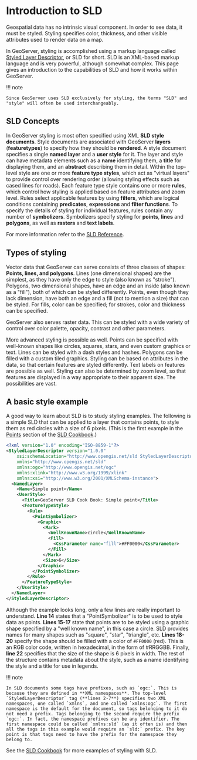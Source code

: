 # Introduction to SLD

Geospatial data has no intrinsic visual component. In order to see data, it must be styled. Styling specifies color, thickness, and other visible attributes used to render data on a map.

In GeoServer, styling is accomplished using a markup language called [Styled Layer Descriptor](http://www.opengeospatial.org/standards/sld), or SLD for short. SLD is an XML-based markup language and is very powerful, although somewhat complex. This page gives an introduction to the capabilities of SLD and how it works within GeoServer.

!!! note

    Since GeoServer uses SLD exclusively for styling, the terms "SLD" and "style" will often be used interchangeably.

## SLD Concepts

In GeoServer styling is most often specified using XML **SLD style documents**. Style documents are associated with GeoServer **layers** (**featuretypes**) to specify how they should be **rendered**. A style document specifies a single **named layer** and a **user style** for it. The layer and style can have metadata elements such as a **name** identifying them, a **title** for displaying them, and an **abstract** describing them in detail. Within the top-level style are one or more **feature type styles**, which act as "virtual layers" to provide control over rendering order (allowing styling effects such as cased lines for roads). Each feature type style contains one or more **rules**, which control how styling is applied based on feature attributes and zoom level. Rules select applicable features by using **filters**, which are logical conditions containing **predicates**, **expressions** and **filter functions**. To specify the details of styling for individual features, rules contain any number of **symbolizers**. Symbolizers specify styling for **points**, **lines** and **polygons**, as well as **rasters** and **text labels**.

For more information refer to the [SLD Reference](reference/index.md).

## Types of styling

Vector data that GeoServer can serve consists of three classes of shapes: **Points, lines, and polygons**. Lines (one dimensional shapes) are the simplest, as they have only the edge to style (also known as "stroke"). Polygons, two dimensional shapes, have an edge and an inside (also known as a "fill"), both of which can be styled differently. Points, even though they lack dimension, have both an edge and a fill (not to mention a size) that can be styled. For fills, color can be specified; for strokes, color and thickness can be specified.

GeoServer also serves raster data. This can be styled with a wide variety of control over color palette, opacity, contrast and other parameters.

More advanced styling is possible as well. Points can be specified with well-known shapes like circles, squares, stars, and even custom graphics or text. Lines can be styled with a dash styles and hashes. Polygons can be filled with a custom tiled graphics. Styling can be based on attributes in the data, so that certain features are styled differently. Text labels on features are possible as well. Styling can also be determined by zoom level, so that features are displayed in a way appropriate to their apparent size. The possibilities are vast.

## A basic style example

A good way to learn about SLD is to study styling examples. The following is a simple SLD that can be applied to a layer that contains points, to style them as red circles with a size of 6 pixels. (This is the first example in the [Points](cookbook/points.md) section of the [SLD Cookbook](cookbook/index.md).)

``` xml
<?xml version="1.0" encoding="ISO-8859-1"?>
<StyledLayerDescriptor version="1.0.0" 
    xsi:schemaLocation="http://www.opengis.net/sld StyledLayerDescriptor.xsd" 
    xmlns="http://www.opengis.net/sld" 
    xmlns:ogc="http://www.opengis.net/ogc" 
    xmlns:xlink="http://www.w3.org/1999/xlink" 
    xmlns:xsi="http://www.w3.org/2001/XMLSchema-instance">
  <NamedLayer>
    <Name>Simple point</Name>
    <UserStyle>
      <Title>GeoServer SLD Cook Book: Simple point</Title>
      <FeatureTypeStyle>
        <Rule>
          <PointSymbolizer>
            <Graphic>
              <Mark>
                <WellKnownName>circle</WellKnownName>
                <Fill>
                  <CssParameter name="fill">#FF0000</CssParameter>
                </Fill>
              </Mark>
              <Size>6</Size>
            </Graphic>
          </PointSymbolizer>
        </Rule>
      </FeatureTypeStyle>
    </UserStyle>
  </NamedLayer>
</StyledLayerDescriptor>
```

Although the example looks long, only a few lines are really important to understand. **Line 14** states that a "PointSymbolizer" is to be used to style data as points. **Lines 15-17** state that points are to be styled using a graphic shape specified by a "well known name", in this case a circle. SLD provides names for many shapes such as "square", "star", "triangle", etc. **Lines 18-20** specify the shape should be filled with a color of `#FF0000` (red). This is an RGB color code, written in hexadecimal, in the form of #RRGGBB. Finally, **line 22** specifies that the size of the shape is 6 pixels in width. The rest of the structure contains metadata about the style, such as a name identifying the style and a title for use in legends.

!!! note

    In SLD documents some tags have prefixes, such as `ogc:`. This is because they are defined in **XML namespaces**. The top-level `StyledLayerDescriptor` tag (**lines 2-7**) specifies two XML namespaces, one called `xmlns`, and one called `xmlns:ogc`. The first namespace is the default for the document, so tags belonging to it do not need a prefix. Tags belonging to the second require the prefix `ogc:`. In fact, the namespace prefixes can be any identifier. The first namespace could be called `xmlns:sld` (as it often is) and then all the tags in this example would require an `sld:` prefix. The key point is that tags need to have the prefix for the namespace they belong to.

See the [SLD Cookbook](cookbook/index.md) for more examples of styling with SLD.
